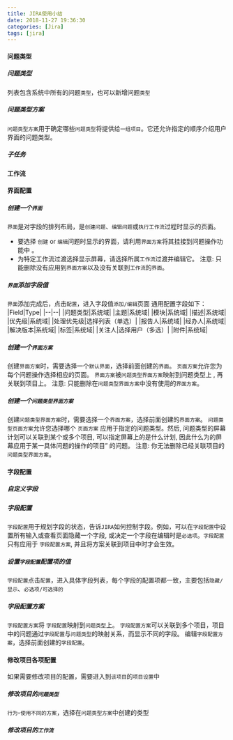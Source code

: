 ```yaml
---
title: JIRA使用小结
date: 2018-11-27 19:36:30
categories: [Jira]
tags: [jira]
---
```

#### 问题类型
##### 问题类型
列表包含系统中所有的问题`类型`，也可以新增问题`类型`

##### 问题类型方案
`问题类型方案`用于确定哪些`问题类型`将提供给`一组项目`。它还允许指定的顺序介绍用户界面的问题类型。

  <!--more-->

##### 子任务

#### 工作流



#### 界面配置
##### 创建一个`界面`
`界面`是对字段的排列布局，是`创建问题`、`编辑问题`或`执行工作流`过程时显示的页面。
  - 要选择 `创建` or `编辑`问题时显示的界面，请利用`界面方案`将其挂接到问题操作功能中 。
  - 为特定工作流过渡选择显示屏幕，请选择所属`工作流`过渡并编辑它。
注意: 只能删除没有应用到`界面方案`以及没有关联到`工作流`的`界面`。

##### `界面`添加字段值
`界面`添加完成后，点击`配置`，进入字段值`添加/编辑`页面
通用配置字段如下：
|Field|Type|
|--|--|
|问题类型|系统域|
|主题|系统域|
|模块|系统域|
|描述|系统域|
|优先级|系统域|
|处理优先级|选择列表（单选）|
|报告人|系统域|
|经办人|系统域|
|解决版本|系统域|
|标签|系统域|
|关注人|选择用户（多选）|
|附件|系统域|

##### 创建一个`界面方案`
创建`界面方案`时，需要选择一个`默认界面`，选择前面创建的`界面`。
`页面方案`允许您为每个问题操作选择相应的页面。 `界面方案`被`问题类型界面方案`映射到问题类型上 , 再关联到项目上。
注意: 只能删除在`问题类型界面方案`中没有使用的`界面方案`。

##### 创建一个`问题类型界面方案`
创建`问题类型界面方案`时，需要选择一个`界面方案`，选择前面创建的`界面方案`。
`问题类型页面方案`允许您选择哪个 `页面方案` 应用于指定的问题类型。然后, 问题类型的屏幕计划可以关联到某个或多个项目, 可以指定屏幕上的是什么计划, 因此什么为的屏幕应用于某一具体问题的操作的项目” 的问题。
注意: 你无法删除已经关联项目的`问题类型界面方案`。

#### 字段配置
##### 自定义字段


##### 字段配置
`字段配置`用于规划字段的状态，告诉`JIRA`如何控制字段。例如，可以在`字段配置`中设置所有输入或查看页面隐藏一个字段, 或决定一个字段在编辑时是`必选项`。`字段配置`只有应用于 `字段配置方案`, 并且将方案关联到项目中时才会生效。

##### 设置`字段配置`配置项的值
`字段配置`点击`配置`，进入具体字段列表，每个字段的配置项都一致，主要包括`隐藏/显示`、`必选项/可选择的`

##### 字段配置方案
`字段配置方案`将 `字段配置`映射到`问题类型`上。 `字段配置方案`可以关联到多个项目，项目中的问题通过`字段配置`与`问题类型`的映射关系，而显示不同的字段。
编辑`字段配置方案`，选择前面创建的`字段配置`。

#### 修改项目各项配置
如果需要修改项目的配置，需要进入到`该项目`的`项目设置`中

##### 修改项目的`问题类型`
`行为`-`使用不同的方案`，选择在`问题类型方案`中创建的类型

##### 修改项目的`工作流`




